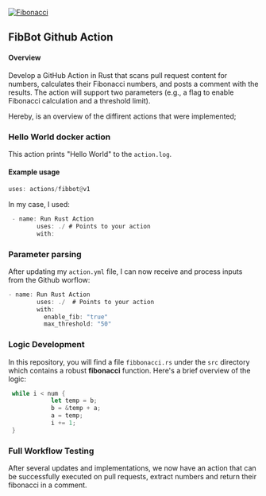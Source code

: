 
[![Fibonacci](https://github.com/freshystar/fibbot/actions/workflows/build.yml/badge.svg)](https://github.com/freshystar/fibbot/actions/workflows/build.yml)


## FibBot Github Action
#### Overview

Develop a GitHub Action in Rust that scans pull request content for numbers, calculates their Fibonacci numbers, and posts a comment with the results. The action will support two parameters (e.g., a flag to enable Fibonacci calculation and a threshold limit).

Hereby, is an overview of the diffirent actions that were implemented;

### Hello World docker action 

This action prints "Hello World" to the `action.log`.

#### Example usage

```rs
uses: actions/fibbot@v1
```

In my case, I used:
```rs
 - name: Run Rust Action
        uses: ./ # Points to your action
        with:
```

### Parameter parsing
 After updating my `action.yml` file, I can now receive and process inputs from the Github worflow:
```rs
- name: Run Rust Action
        uses: ./  # Points to your action
        with:
          enable_fib: "true"
          max_threshold: "50"
```

### Logic  Development

In this repository, you will find a file `fibbonacci.rs` under the `src` directory which contains a robust **fibonacci** function.
Here's a brief overview of the logic:
```rs
 while i < num {
            let temp = b;
            b = &temp + a;
            a = temp;
            i += 1;
 }
 ```

### Full Workflow Testing

After several updates and implementations, we now have an action that can be successfully executed on pull requests, extract numbers and return their fibonacci in a comment.



